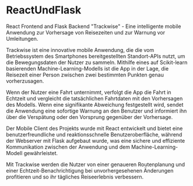 # ReactUndFlask
React Frontend and Flask Backend
"Trackwise" - Eine intelligente mobile Anwendung zur Vorhersage von Reisezeiten und zur Warnung vor Umleitungen.

Trackwise ist eine innovative mobile Anwendung, die die vom Betriebssystem des Smartphones bereitgestellten Standort-APIs nutzt, um die Bewegungsdaten der Nutzer zu sammeln. Mithilfe eines auf Scikit-learn basierenden Machine-Learning-Modells ist die App in der Lage, die Reisezeit einer Person zwischen zwei bestimmten Punkten genau vorherzusagen.

Wenn der Nutzer eine Fahrt unternimmt, verfolgt die App die Fahrt in Echtzeit und vergleicht die tatsächlichen Fahrtdaten mit den Vorhersagen des Modells. Wenn eine signifikante Abweichung festgestellt wird, sendet die Anwendung eine sofortige Warnung an den Benutzer und informiert ihn über die Verspätung oder den Vorsprung gegenüber der Vorhersage.

Der Mobile Client des Projekts wurde mit React entwickelt und bietet eine benutzerfreundliche und reaktionsschnelle Benutzeroberfläche, während der Webserver mit Flask aufgebaut wurde, was eine sichere und effiziente Kommunikation zwischen der Anwendung und dem Machine-Learning-Modell gewährleistet.

Mit Trackwise werden die Nutzer von einer genaueren Routenplanung und einer Echtzeit-Benachrichtigung bei unvorhergesehenen Änderungen profitieren und so ihr tägliches Reiseerlebnis verbessern.

